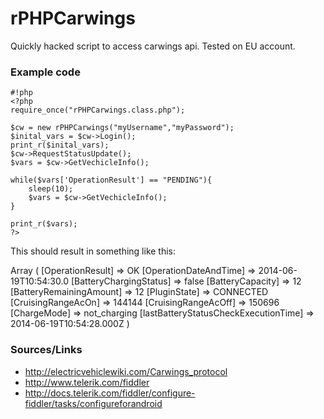 # rPHPCarwings #

Quickly hacked script to access carwings api. Tested on EU account. 

### Example code ###

```
#!php
<?php
require_once("rPHPCarwings.class.php");

$cw = new rPHPCarwings("myUsername","myPassword");
$inital_vars = $cw->Login();
print_r($inital_vars);
$cw->RequestStatusUpdate();
$vars = $cw->GetVechicleInfo();

while($vars['OperationResult'] == "PENDING"){
	sleep(10);
	$vars = $cw->GetVechicleInfo();
}

print_r($vars);
?>
```

This should result in something like this:

Array
(
    [OperationResult] => OK
    [OperationDateAndTime] => 2014-06-19T10:54:30.0
    [BatteryChargingStatus] => false
    [BatteryCapacity] => 12
    [BatteryRemainingAmount] => 12
    [PluginState] => CONNECTED
    [CruisingRangeAcOn] => 144144
    [CruisingRangeAcOff] => 150696
    [ChargeMode] => not_charging
    [lastBatteryStatusCheckExecutionTime] => 2014-06-19T10:54:28.000Z
)



### Sources/Links ###

* http://electricvehiclewiki.com/Carwings_protocol
* http://www.telerik.com/fiddler
* http://docs.telerik.com/fiddler/configure-fiddler/tasks/configureforandroid